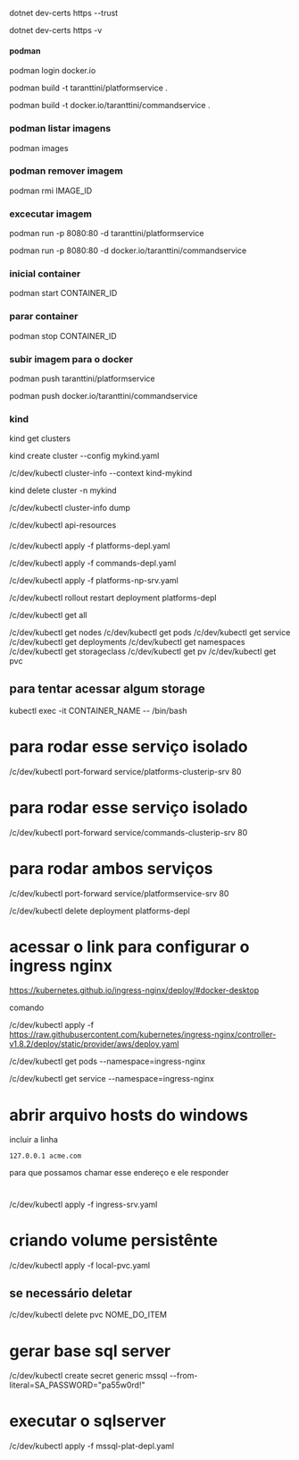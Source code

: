 ﻿dotnet dev-certs https --trust

dotnet dev-certs https -v



#### podman

podman login docker.io

podman build -t taranttini/platformservice .

podman build -t docker.io/taranttini/commandservice .

### podman listar imagens

podman images

### podman remover imagem

podman rmi IMAGE_ID

### excecutar imagem
podman run -p 8080:80 -d taranttini/platformservice

podman run -p 8080:80 -d docker.io/taranttini/commandservice

### inicial container
podman start CONTAINER_ID

### parar container
podman stop CONTAINER_ID

### subir imagem para o docker
podman push taranttini/platformservice

podman push docker.io/taranttini/commandservice



### kind

kind get clusters

kind create cluster --config mykind.yaml

/c/dev/kubectl cluster-info --context kind-mykind

kind delete cluster -n mykind



/c/dev/kubectl cluster-info dump

/c/dev/kubectl api-resources

####

/c/dev/kubectl apply -f platforms-depl.yaml

/c/dev/kubectl apply -f commands-depl.yaml

/c/dev/kubectl apply -f platforms-np-srv.yaml

/c/dev/kubectl rollout restart deployment platforms-depl

/c/dev/kubectl get all

/c/dev/kubectl get nodes
/c/dev/kubectl get pods
/c/dev/kubectl get service
/c/dev/kubectl get deployments
/c/dev/kubectl get namespaces
/c/dev/kubectl get storageclass
/c/dev/kubectl get pv
/c/dev/kubectl get pvc

## para tentar acessar algum storage
kubectl exec -it CONTAINER_NAME -- /bin/bash


# para rodar esse serviço isolado
/c/dev/kubectl port-forward service/platforms-clusterip-srv 80

# para rodar esse serviço isolado
/c/dev/kubectl port-forward service/commands-clusterip-srv 80

# para rodar ambos serviços
/c/dev/kubectl port-forward service/platformservice-srv 80

/c/dev/kubectl delete deployment platforms-depl



# acessar o link para configurar o ingress nginx

https://kubernetes.github.io/ingress-nginx/deploy/#docker-desktop

comando

/c/dev/kubectl apply -f https://raw.githubusercontent.com/kubernetes/ingress-nginx/controller-v1.8.2/deploy/static/provider/aws/deploy.yaml

/c/dev/kubectl get pods --namespace=ingress-nginx

/c/dev/kubectl get service --namespace=ingress-nginx


# abrir arquivo hosts do windows

incluir a linha

`127.0.0.1 acme.com`

para que possamos chamar esse endereço e ele responder

#

/c/dev/kubectl apply -f ingress-srv.yaml

# criando volume persistênte

/c/dev/kubectl apply -f local-pvc.yaml

## se necessário deletar

/c/dev/kubectl delete pvc NOME_DO_ITEM

# gerar base sql server

/c/dev/kubectl create secret generic mssql --from-literal=SA_PASSWORD="pa55w0rd!"

# executar o sqlserver

/c/dev/kubectl apply -f mssql-plat-depl.yaml